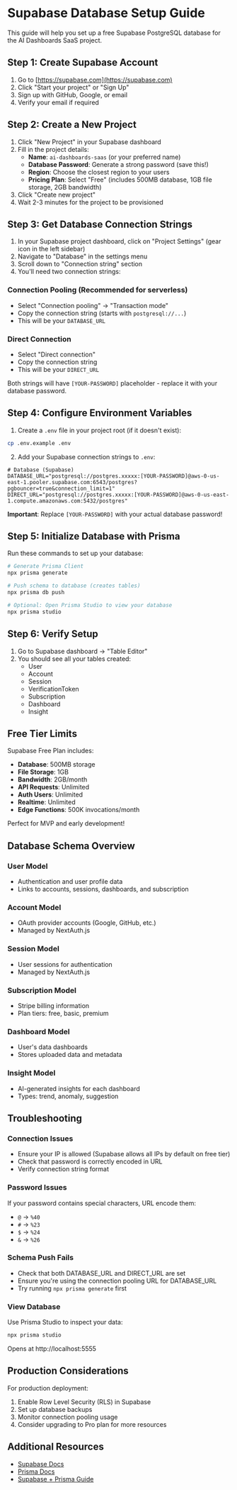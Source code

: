 # Supabase Database Setup Guide

This guide will help you set up a free Supabase PostgreSQL database for the AI Dashboards SaaS project.

## Step 1: Create Supabase Account

1. Go to [https://supabase.com](https://supabase.com)
2. Click "Start your project" or "Sign Up"
3. Sign up with GitHub, Google, or email
4. Verify your email if required

## Step 2: Create a New Project

1. Click "New Project" in your Supabase dashboard
2. Fill in the project details:
   - **Name**: `ai-dashboards-saas` (or your preferred name)
   - **Database Password**: Generate a strong password (save this!)
   - **Region**: Choose the closest region to your users
   - **Pricing Plan**: Select "Free" (includes 500MB database, 1GB file storage, 2GB bandwidth)
3. Click "Create new project"
4. Wait 2-3 minutes for the project to be provisioned

## Step 3: Get Database Connection Strings

1. In your Supabase project dashboard, click on "Project Settings" (gear icon in the left sidebar)
2. Navigate to "Database" in the settings menu
3. Scroll down to "Connection string" section
4. You'll need two connection strings:

### Connection Pooling (Recommended for serverless)
- Select "Connection pooling" → "Transaction mode"
- Copy the connection string (starts with `postgresql://...`)
- This will be your `DATABASE_URL`

### Direct Connection
- Select "Direct connection"
- Copy the connection string
- This will be your `DIRECT_URL`

Both strings will have `[YOUR-PASSWORD]` placeholder - replace it with your database password.

## Step 4: Configure Environment Variables

1. Create a `.env` file in your project root (if it doesn't exist):
```bash
cp .env.example .env
```

2. Add your Supabase connection strings to `.env`:

```env
# Database (Supabase)
DATABASE_URL="postgresql://postgres.xxxxx:[YOUR-PASSWORD]@aws-0-us-east-1.pooler.supabase.com:6543/postgres?pgbouncer=true&connection_limit=1"
DIRECT_URL="postgresql://postgres.xxxxx:[YOUR-PASSWORD]@aws-0-us-east-1.compute.amazonaws.com:5432/postgres"
```

**Important**: Replace `[YOUR-PASSWORD]` with your actual database password!

## Step 5: Initialize Database with Prisma

Run these commands to set up your database:

```bash
# Generate Prisma Client
npx prisma generate

# Push schema to database (creates tables)
npx prisma db push

# Optional: Open Prisma Studio to view your database
npx prisma studio
```

## Step 6: Verify Setup

1. Go to Supabase dashboard → "Table Editor"
2. You should see all your tables created:
   - User
   - Account
   - Session
   - VerificationToken
   - Subscription
   - Dashboard
   - Insight

## Free Tier Limits

Supabase Free Plan includes:
- **Database**: 500MB storage
- **File Storage**: 1GB
- **Bandwidth**: 2GB/month
- **API Requests**: Unlimited
- **Auth Users**: Unlimited
- **Realtime**: Unlimited
- **Edge Functions**: 500K invocations/month

Perfect for MVP and early development!

## Database Schema Overview

### User Model
- Authentication and user profile data
- Links to accounts, sessions, dashboards, and subscription

### Account Model
- OAuth provider accounts (Google, GitHub, etc.)
- Managed by NextAuth.js

### Session Model
- User sessions for authentication
- Managed by NextAuth.js

### Subscription Model
- Stripe billing information
- Plan tiers: free, basic, premium

### Dashboard Model
- User's data dashboards
- Stores uploaded data and metadata

### Insight Model
- AI-generated insights for each dashboard
- Types: trend, anomaly, suggestion

## Troubleshooting

### Connection Issues
- Ensure your IP is allowed (Supabase allows all IPs by default on free tier)
- Check that password is correctly encoded in URL
- Verify connection string format

### Password Issues
If your password contains special characters, URL encode them:
- `@` → `%40`
- `#` → `%23`
- `$` → `%24`
- `&` → `%26`

### Schema Push Fails
- Check that both DATABASE_URL and DIRECT_URL are set
- Ensure you're using the connection pooling URL for DATABASE_URL
- Try running `npx prisma generate` first

### View Database
Use Prisma Studio to inspect your data:
```bash
npx prisma studio
```
Opens at http://localhost:5555

## Production Considerations

For production deployment:
1. Enable Row Level Security (RLS) in Supabase
2. Set up database backups
3. Monitor connection pooling usage
4. Consider upgrading to Pro plan for more resources

## Additional Resources

- [Supabase Docs](https://supabase.com/docs)
- [Prisma Docs](https://www.prisma.io/docs)
- [Supabase + Prisma Guide](https://supabase.com/docs/guides/integrations/prisma)
